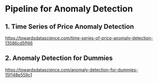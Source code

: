 # Pipeline for Anomaly Detection

## 1. Time Series of Price Anomaly Detection
https://towardsdatascience.com/time-series-of-price-anomaly-detection-13586cd5ff46


## 2. Anomaly Detection for Dummies
https://towardsdatascience.com/anomaly-detection-for-dummies-15f148e559c1 



